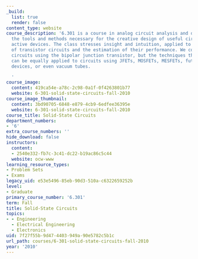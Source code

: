 ```yaml
---
_build:
  list: true
  render: false
content_type: website
course_description: '6.301 is a course in analog circuit analysis and design. We cover
  the tools and methods necessary for the creative design of useful circuits using
  active devices. The class stresses insight and intuition, applied to the design
  of transistor circuits and the estimation of their performance. We concentrate on
  circuits using the bipolar junction transistor, but the techniques that we study
  can be equally applied to circuits using JFETs, MOSFETs, MESFETs, future exotic
  devices, or even vacuum tubes.

  '
course_image:
  content: 419ca54e-a78c-2c98-0a1f-0f4263801b77
  website: 6-301-solid-state-circuits-fall-2010
course_image_thumbnail:
  content: 3bd90705-6848-e879-4cb9-6edfee36395e
  website: 6-301-solid-state-circuits-fall-2010
course_title: Solid-State Circuits
department_numbers:
- '6'
extra_course_numbers: ''
hide_download: false
instructors:
  content:
  - 2540e332-fb7c-3c41-dc22-b19ac86c5c44
  website: ocw-www
learning_resource_types:
- Problem Sets
- Exams
legacy_uid: e53e5496-85eb-90d3-510a-c6322659252b
level:
- Graduate
primary_course_number: '6.301'
term: Fall
title: Solid-State Circuits
topics:
- - Engineering
  - Electrical Engineering
  - Electronics
uid: 7f27f55b-9d47-4403-949a-90e5782c5b1c
url_path: courses/6-301-solid-state-circuits-fall-2010
year: '2010'
---
```

